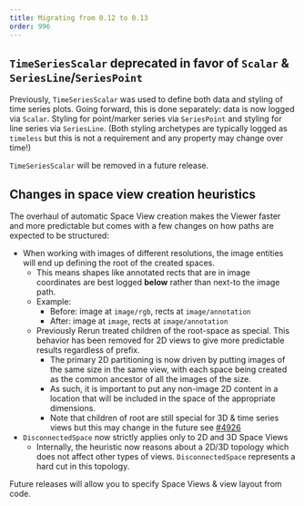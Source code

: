 ```yaml
---
title: Migrating from 0.12 to 0.13
order: 996
---
```


## `TimeSeriesScalar` deprecated in favor of `Scalar` & `SeriesLine`/`SeriesPoint`

Previously, `TimeSeriesScalar` was used to define both
data and styling of time series plots.
Going forward, this is done separately: data is now logged via `Scalar`.
Styling for point/marker series via `SeriesPoint` and styling for
line series via `SeriesLine`.
(Both styling archetypes are typically logged as `timeless` but this is not a requirement and any property may change over time!)

`TimeSeriesScalar` will be removed in a future release.

## Changes in space view creation heuristics

The overhaul of automatic Space View creation makes the Viewer faster and
more predictable but comes with a few changes on how paths are expected to be structured:

-   When working with images of different resolutions, the image entities will end up defining the root of the created spaces.
    -   This means shapes like annotated rects that are in image coordinates are best logged **below** rather than next-to
        the image path.
    -   Example:
        -   Before: image at `image/rgb`, rects at `image/annotation`
        -   After: image at `image`, rects at `image/annotation`
    -   Previously Rerun treated children of the root-space as special. This behavior has been removed for 2D views to
        give more predictable results regardless of prefix.
        -   The primary 2D partitioning is now driven by putting images of the same size in the same view, with each space
            being created as the common ancestor of all the images of the size.
        -   As such, it is important to put any non-image 2D content in a location that will be included in the space of
            the appropriate dimensions.
        -   Note that children of root are still special for 3D & time series views but this may change in the future
            see [#4926](https://github.com/rerun-io/rerun/issues/4926)
-   `DisconnectedSpace` now strictly applies only to 2D and 3D Space Views
    -   Internally, the heuristic now reasons about a 2D/3D topology which does not affect other types of views.
        `DisconnectedSpace` represents a hard cut in this topology.

Future releases will allow you to specify Space Views & view layout from code.
